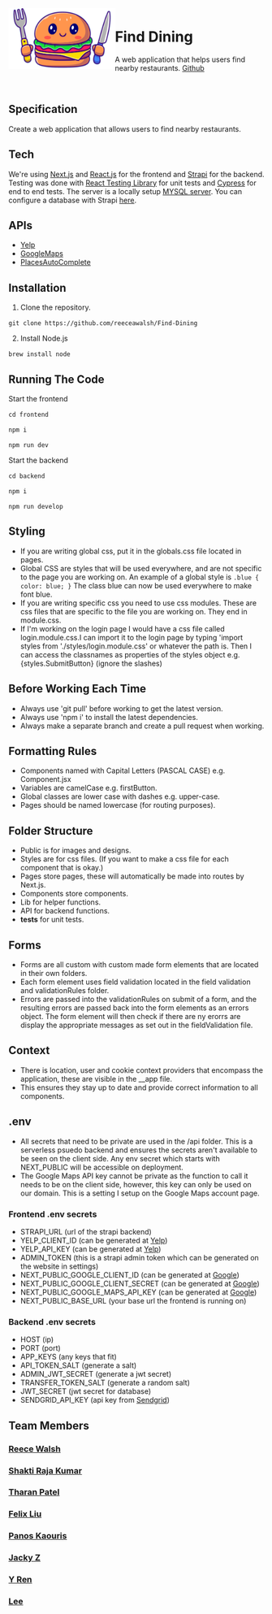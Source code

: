 <img align="left" width="auto" height="120" src="frontend/public/LogoCropped.png" />

# Find Dining

A web application that helps users find nearby restaurants. [Github](https://github.com/reeceawalsh/Find-Dining)

 </br>

## Specification

Create a web application that allows users to find nearby restaurants.

## Tech

We're using [Next.js](https://nextjs.org/) and [React.js](https://react.dev/) for the frontend and [Strapi](https://strapi.io/) for the backend. Testing was done with [React Testing Library](https://testing-library.com/docs/react-testing-library/intro/) for unit tests and [Cypress](https://www.cypress.io/) for end to end tests. The server is a locally setup [MYSQL server](https://www.mysql.com/). You can configure a database with Strapi [here](https://strapi.io/blog/configuring-strapi-mysql-database).

## APIs

- [Yelp](https://fusion.yelp.com/)
- [GoogleMaps](https://developers.google.com/maps)
- [PlacesAutoComplete](https://developers.google.com/maps/documentation/places/web-service/autocomplete)

## Installation

1. Clone the repository.

```
git clone https://github.com/reeceawalsh/Find-Dining
```

2. Install Node.js

```
brew install node
```

## Running The Code

Start the frontend

```
cd frontend
```

```
npm i
```

```
npm run dev
```

Start the backend

```
cd backend
```

```
npm i
```

```
npm run develop
```

## Styling

- If you are writing global css, put it in the globals.css file located in pages.
- Global CSS are styles that will be used everywhere, and are not specific to the page you are working on. An example of a global style is `.blue {
color: blue;
}` The class blue can now be used everywhere to make font blue.
- If you are writing specific css you need to use css modules. These are css files that are specific to the file you are working on. They end in module.css.
- If I'm working on the login page I would have a css file called login.module.css.I can import it to the login page by typing 'import styles from './styles/login.module.css' or whatever the path is. Then I can access the classnames as properties of the styles object e.g. {styles.SubmitButton} (ignore the slashes)

## Before Working Each Time

- Always use 'git pull' before working to get the latest version.
- Always use 'npm i' to install the latest dependencies.
- Always make a separate branch and create a pull request when working.

## Formatting Rules

- Components named with Capital Letters (PASCAL CASE) e.g. Component.jsx
- Variables are camelCase e.g. firstButton.
- Global classes are lower case with dashes e.g. upper-case.
- Pages should be named lowercase (for routing purposes).

## Folder Structure

- Public is for images and designs.
- Styles are for css files. (If you want to make a css file for each component that is okay.)
- Pages store pages, these will automatically be made into routes by Next.js.
- Components store components.
- Lib for helper functions.
- API for backend functions.
- **tests** for unit tests.

## Forms

- Forms are all custom with custom made form elements that are located in their own folders.
- Each form element uses field validation located in the field validation and validationRules folder.
- Errors are passed into the validationRules on submit of a form, and the resulting errors are passed back into the form elements as an errors object. The form element will then check if there are ny erorrs are display the appropriate messages as set out in the fieldValidation file.

## Context

- There is location, user and cookie context providers that encompass the application, these are visible in the \_\_app file.
- This ensures they stay up to date and provide correct information to all components.

## .env

- All secrets that need to be private are used in the /api folder. This is a serverless psuedo backend and ensures the secrets aren't available to be seen on the client side. Any env secret which starts with NEXT_PUBLIC will be accessible on deployment.
- The Google Maps API key cannot be private as the function to call it needs to be on the client side, however, this key can only be used on our domain. This is a setting I setup on the Google Maps account page.

### Frontend .env secrets

- STRAPI_URL (url of the strapi backend)
- YELP_CLIENT_ID (can be generated at [Yelp](https://fusion.yelp.com/))
- YELP_API_KEY (can be generated at [Yelp](https://fusion.yelp.com/))
- ADMIN_TOKEN (this is a strapi admin token which can be generated on the website in settings)
- NEXT_PUBLIC_GOOGLE_CLIENT_ID (can be generated at [Google](https://developers.google.com/maps))
- NEXT_PUBLIC_GOOGLE_CLIENT_SECRET (can be generated at [Google](https://developers.google.com/maps))
- NEXT_PUBLIC_GOOGLE_MAPS_API_KEY (can be generated at [Google](https://developers.google.com/maps))
- NEXT_PUBLIC_BASE_URL (your base url the frontend is running on)

### Backend .env secrets

- HOST (ip)
- PORT (port)
- APP_KEYS (any keys that fit)
- API_TOKEN_SALT (generate a salt)
- ADMIN_JWT_SECRET (generate a jwt secret)
- TRANSFER_TOKEN_SALT (generate a random salt)
- JWT_SECRET (jwt secret for database)
- SENDGRID_API_KEY (api key from [Sendgrid](https://sendgrid.com/solutions/email-api/))

## Team Members

### [Reece Walsh](https://github.com/reeceawalsh)

### [Shakti Raja Kumar](https://github.com/shaktiv8)

### [Tharan Patel](https://github.com/tharanpatel)

### [Felix Liu](https://github.com/FelixLiu666)

### [Panos Kaouris](https://github.com/AzuratC1)

### [Jacky Z](https://github.com/WZheng99)

### [Y Ren](https://github.com/220543691)

### [Lee](https://github.com/draymondlee1997)
